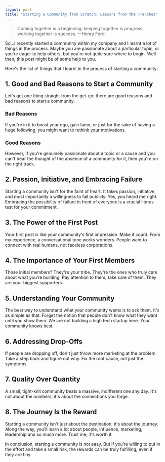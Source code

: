 ```yaml
---
layout: post
title: "Starting a Community from Scratch: Lessons from the Trenches"
---
```


> Coming together is a beginning; keeping together is progress; working together is success. —Henry Ford

So...I recently started a community within my company and I learnt a lot of things in the process. Maybe you are passionate about a particular topic, or you're eager to help others, but you're not quite sure where to begin. Well then, this post might be of some help to you.

Here's the list of things that I learnt in the process of starting a community:

## 1. Good and Bad Reasons to Start a Community

Let's get one thing straight from the get-go: there are good reasons and bad reasons to start a community.

### Bad Reasons

If you're in it to boost your ego, gain fame, or just for the sake of having a huge following, you might want to rethink your motivations.

### Good Reasons

However, if you're genuinely passionate about a topic or a cause and you can't bear the thought of the absence of a community for it, then you're on the right track.

## 2. Passion, Initiative, and Embracing Failure

Starting a community isn't for the faint of heart. It takes passion, initiative, and most importantly a willingness to fail publicly. Yes, you heard me right. Embracing the possibility of failure in front of everyone is a crucial litmus test for your commitment.

## 3. The Power of the First Post

Your first post is like your community's first impression. Make it count. From my experience, a conversational tone works wonders. People want to connect with real humans, not faceless corporations.

## 4. The Importance of Your First Members

Those initial members? They're your tribe. They're the ones who truly care about what you're building. Pay attention to them; take care of them. They are your biggest supporters.

## 5. Understanding Your Community

The best way to understand what your community wants is to ask them. It's as simple as that. Forget the notion that people don't know what they want until you show them. We are not building a high tech startup here. Your community knows best.

## 6. Addressing Drop-Offs

If people are dropping off, don't just throw more marketing at the problem. Take a step back and figure out why. Fix the root cause, not just the symptoms.

## 7. Quality Over Quantity

A small, tight-knit community beats a massive, indifferent one any day. It's not about the numbers; it's about the connections you forge.

## 8. The Journey Is the Reward

Starting a community isn't just about the destination; it's about the journey. Along the way, you'll learn a lot about people, influence, marketing, leadership and so much more. Trust me; it's worth it.

In conclusion, starting a community is not easy. But if you're willing to put in the effort and take a small risk, the rewards can be truly fulfilling, even if they are tiny.
